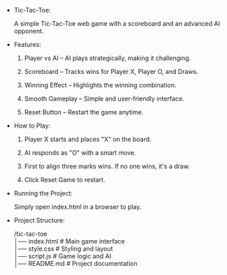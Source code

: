 * Tic-Tac-Toe:

  A simple Tic-Tac-Toe web game with a scoreboard and an advanced AI opponent.

* Features:
 

  1. Player vs AI – AI plays strategically, making it challenging.
  
  2. Scoreboard – Tracks wins for Player X, Player O, and Draws.
  
  3. Winning Effect – Highlights the winning combination.
  
  4. Smooth Gameplay – Simple and user-friendly interface.
  
  5. Reset Button – Restart the game anytime.

* How to Play:
 
  1. Player X starts and places "X" on the board.

  2. AI responds as "O" with a smart move.

  3. First to align three marks wins. If no one wins, it's a draw.

  4. Click Reset Game to restart.

* Running the Project:

  Simply open index.html in a browser to play.

* Project Structure:
  
   /tic-tac-toe  
   │── index.html      # Main game interface  
   │── style.css       # Styling and layout  
   │── script.js       # Game logic and AI  
   │── README.md       # Project documentation
    
